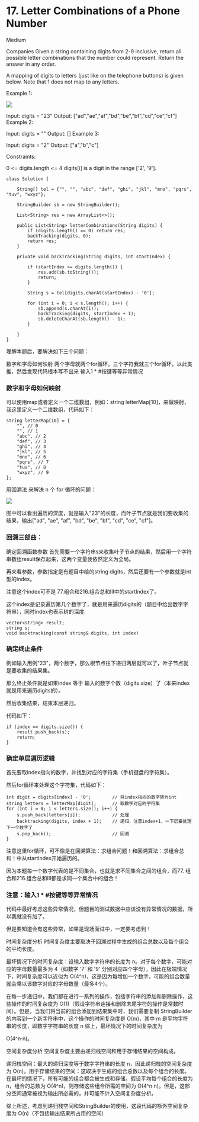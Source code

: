 # 17. Letter Combinations of a Phone Number

Medium

Companies
Given a string containing digits from 2-9 inclusive, return all possible letter combinations that the number could represent. Return the answer in any order.

A mapping of digits to letters (just like on the telephone buttons) is given below. Note that 1 does not map to any letters.


Example 1:

![](https://assets.leetcode.com/uploads/2022/03/15/1200px-telephone-keypad2svg.png)

Input: digits = "23"
Output: ["ad","ae","af","bd","be","bf","cd","ce","cf"]
Example 2:

Input: digits = ""
Output: []
Example 3:

Input: digits = "2"
Output: ["a","b","c"]
 

Constraints:

0 <= digits.length <= 4
digits[i] is a digit in the range ['2', '9'].


```
class Solution {

    String[] tel = {"", "", "abc", "def", "ghi", "jkl", "mno", "pqrs", "tuv", "wxyz"};

    StringBuilder sb = new StringBuilder();

    List<String> res = new ArrayList<>();

    public List<String> letterCombinations(String digits) {
        if (digits.length() == 0) return res;
        backTracking(digits, 0);
        return res;
    }

    private void backTracking(String digits, int startIndex) {
        
        if (startIndex >= digits.length()) {
            res.add(sb.toString());
            return;
        }

        String s = tel[digits.charAt(startIndex) - '0'];

        for (int i = 0; i < s.length(); i++) {
            sb.append(s.charAt(i));
            backTracking(digits, startIndex + 1);
            sb.deleteCharAt(sb.length() - 1);
        }
        
    }
}
```


理解本题后，要解决如下三个问题：

数字和字母如何映射
两个字母就两个for循环，三个字符我就三个for循环，以此类推，然后发现代码根本写不出来
输入1 * #按键等等异常情况

### 数字和字母如何映射
可以使用map或者定义一个二维数组，例如：string letterMap[10]，来做映射，我这里定义一个二维数组，代码如下：
```
string letterMap[10] = {
    "", // 0
    "", // 1
    "abc", // 2
    "def", // 3
    "ghi", // 4
    "jkl", // 5
    "mno", // 6
    "pqrs", // 7
    "tuv", // 8
    "wxyz", // 9
};
```

用回溯法 来解决 n 个 for 循环的问题：

![](https://camo.githubusercontent.com/4a139b850ddc984c47e7be8ae39717776c97f3f78672148b7e214cd3aa808b58/68747470733a2f2f636f64652d7468696e6b696e672d313235333835353039332e66696c652e6d7971636c6f75642e636f6d2f706963732f32303230313132333230303330343436392e706e67)

图中可以看出遍历的深度，就是输入"23"的长度，而叶子节点就是我们要收集的结果，输出["ad", "ae", "af", "bd", "be", "bf", "cd", "ce", "cf"]。

### 回溯三部曲：

确定回溯函数参数
首先需要一个字符串s来收集叶子节点的结果，然后用一个字符串数组result保存起来，这两个变量我依然定义为全局。

再来看参数，参数指定是有题目中给的string digits，然后还要有一个参数就是int型的index。

注意这个index可不是 77.组合和216.组合总和III中的startIndex了。

这个index是记录遍历第几个数字了，就是用来遍历digits的（题目中给出数字字符串），同时index也表示树的深度.


```
vector<string> result;
string s;
void backtracking(const string& digits, int index)
```

### 确定终止条件
例如输入用例"23"，两个数字，那么根节点往下递归两层就可以了，叶子节点就是要收集的结果集。

那么终止条件就是如果index 等于 输入的数字个数（digits.size）了（本来index就是用来遍历digits的）。

然后收集结果，结束本层递归。

代码如下：
```
if (index == digits.size()) {
    result.push_back(s);
    return;
}
```


### 确定单层遍历逻辑
首先要取index指向的数字，并找到对应的字符集（手机键盘的字符集）。

然后for循环来处理这个字符集，代码如下：
```
int digit = digits[index] - '0';        // 将index指向的数字转为int
string letters = letterMap[digit];      // 取数字对应的字符集
for (int i = 0; i < letters.size(); i++) {
    s.push_back(letters[i]);            // 处理
    backtracking(digits, index + 1);    // 递归，注意index+1，一下层要处理下一个数字了
    s.pop_back();                       // 回溯
}
```


注意这里for循环，可不像是在回溯算法：求组合问题！和回溯算法：求组合总和！中从startIndex开始遍历的。

因为本题每一个数字代表的是不同集合，也就是求不同集合之间的组合，而77. 组合和216.组合总和III都是求同一个集合中的组合！

### 注意：输入1 * #按键等等异常情况

代码中最好考虑这些异常情况，但题目的测试数据中应该没有异常情况的数据，所以我就没有加了。

但是要知道会有这些异常，如果是现场面试中，一定要考虑到！

时间复杂度分析
时间复杂度主要取决于回溯过程中生成的组合总数以及每个组合的平均长度。

最坏情况下的时间复杂度：设输入数字字符串的长度为 n。对于每个数字，可能对应的字母数量最多为 4（如数字 '7' 和 '9' 分别对应四个字母），因此在极端情况下，时间复杂度可以近似为 O(4^n)，这是因为每增加一个数字，可能的组合数量就会乘以该数字对应的字母数量（最多4个）。

在每一步递归中，我们都在进行一系列的操作，包括字符串的添加和删除操作，这些操作的时间复杂度为 O(1)（假设字符串连接和删除末尾字符的操作是常数时间）。但是，当我们将当前的组合添加到结果集中时，我们需要复制 StringBuilder 的内容到一个新字符串中，这个操作的时间复杂度是 O(m)，其中 m 是平均字符串的长度，即数字字符串的长度 n
综上，最坏情况下的时间复杂度为 

O(4^n⋅n)。

空间复杂度分析
空间复杂度主要由递归栈空间和用于存储结果的空间构成。

递归栈空间：最大的递归深度等于数字字符串的长度 n，因此递归栈的空间复杂度为 O(n)。用于存储结果的空间：这取决于生成的组合总数以及每个组合的长度。在最坏的情况下，所有可能的组合都会被生成和存储。假设平均每个组合的长度为 n，组合的总数为 O(4^n)，则存储这些组合所需的空间为 O(4^n⋅n)。但是，这部分空间通常被视为输出所必需的，并可能不计入空间复杂度分析。

综上所述，考虑到递归栈空间和StringBuilder的使用，这段代码的额外空间复杂度为 O(n)（不包括输出结果所占用的空间）